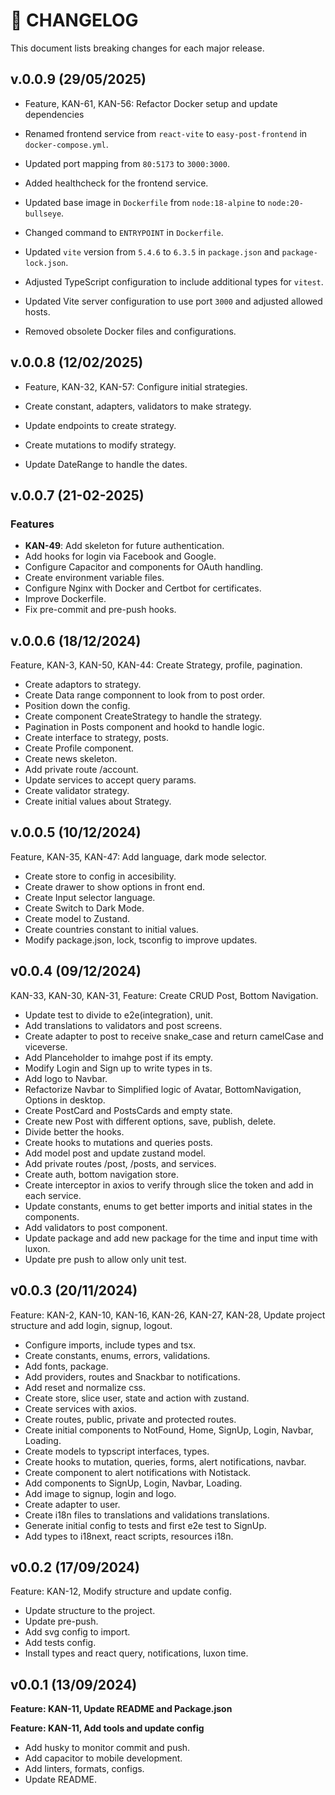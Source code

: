 # 📜 CHANGELOG

This document lists breaking changes for each major release.

## v.0.0.9 (29/05/2025)

- Feature, KAN-61, KAN-56: Refactor Docker setup and update dependencies

- Renamed frontend service from `react-vite` to `easy-post-frontend` in `docker-compose.yml`.
- Updated port mapping from `80:5173` to `3000:3000`.
- Added healthcheck for the frontend service.
- Updated base image in `Dockerfile` from `node:18-alpine` to `node:20-bullseye`.
- Changed command to `ENTRYPOINT` in `Dockerfile`.
- Updated `vite` version from `5.4.6` to `6.3.5` in `package.json` and `package-lock.json`.
- Adjusted TypeScript configuration to include additional types for `vitest`.
- Updated Vite server configuration to use port `3000` and adjusted allowed hosts.
- Removed obsolete Docker files and configurations.

## v.0.0.8 (12/02/2025)

- Feature, KAN-32, KAN-57: Configure initial strategies.

- Create constant, adapters, validators to make strategy.
- Update endpoints to create strategy.
- Create mutations to modify strategy.
- Update DateRange to handle the dates.

## v.0.0.7 (21-02-2025)

### Features

- **KAN-49**: Add skeleton for future authentication.
- Add hooks for login via Facebook and Google.
- Configure Capacitor and components for OAuth handling.
- Create environment variable files.
- Configure Nginx with Docker and Certbot for certificates.
- Improve Dockerfile.
- Fix pre-commit and pre-push hooks.

## v.0.0.6 (18/12/2024)

Feature, KAN-3, KAN-50, KAN-44: Create Strategy, profile, pagination.

- Create adaptors to strategy.
- Create Data range componnent to look from to post order.
- Position down the config.
- Create component CreateStrategy to handle the strategy.
- Pagination in Posts component and hookd to handle logic.
- Create interface to strategy, posts.
- Create Profile component.
- Create news skeleton.
- Add private route /account.
- Update services to accept query params.
- Create validator strategy.
- Create initial values about Strategy.

## v.0.0.5 (10/12/2024)

Feature, KAN-35, KAN-47: Add language, dark mode selector.

- Create store to config in accesibility.
- Create drawer to show options in front end.
- Create Input selector language.
- Create Switch to Dark Mode.
- Create model to Zustand.
- Create countries constant to initial values.
- Modify package.json, lock, tsconfig to improve updates.

## v0.0.4 (09/12/2024)

KAN-33, KAN-30, KAN-31, Feature: Create CRUD Post, Bottom Navigation.

- Update test to divide to e2e(integration), unit.
- Add translations to validators and post screens.
- Create adapter to post to receive snake_case and return camelCase and viceverse.
- Add Planceholder to imahge post if its empty.
- Modify Login and Sign up to write types in ts.
- Add logo to Navbar.
- Refactorize Navbar to Simplified logic of Avatar, BottomNavigation, Options in desktop.
- Create PostCard and PostsCards and empty state.
- Create new Post with different options, save, publish, delete.
- Divide better the hooks.
- Create hooks to mutations and queries posts.
- Add model post and update zustand model.
- Add private routes /post, /posts, and services.
- Create auth, bottom navigation store.
- Create interceptor in axios to verify through slice the token and add in each service.
- Update constants, enums to get better imports and initial states in the components.
- Add validators to post component.
- Update package and add new package for the time and input time with luxon.
- Update pre push to allow only unit test.

## v0.0.3 (20/11/2024)

Feature: KAN-2, KAN-10, KAN-16, KAN-26, KAN-27, KAN-28, Update project structure and add login, signup, logout.

- Configure imports, include types and tsx.
- Create constants, enums, errors, validations.
- Add fonts, package.
- Add providers, routes and Snackbar to notifications.
- Add reset and normalize css.
- Create store, slice user, state and action with zustand.
- Create services with axios.
- Create routes, public, private and protected routes.
- Create initial components to NotFound, Home, SignUp, Login, Navbar, Loading.
- Create models to typscript interfaces, types.
- Create hooks to mutation, queries, forms, alert notifications, navbar.
- Create component to alert notifications with Notistack.
- Add components to SignUp, Login, Navbar, Loading.
- Add image to signup, login and logo.
- Create adapter to user.
- Create i18n files to translations and validations translations.
- Generate initial config to tests and first e2e test to SignUp.
- Add types to i18next, react scripts, resources i18n.

## v0.0.2 (17/09/2024)

Feature: KAN-12, Modify structure and update config.

- Update structure to the project.
- Update pre-push.
- Add svg config to import.
- Add tests config.
- Install types and react query, notifications, luxon time.

## v0.0.1 (13/09/2024)

**Feature: KAN-11, Update README and Package.json**

**Feature: KAN-11, Add tools and update config**

- Add husky to monitor commit and push.
- Add capacitor to mobile development.
- Add linters, formats, configs.
- Update README.
